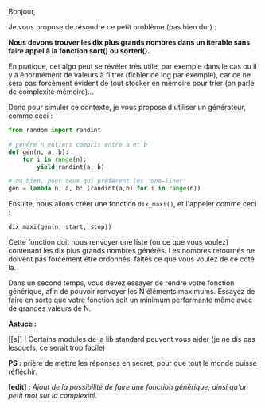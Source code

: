 Bonjour,  

Je vous propose de résoudre ce petit problème (pas bien dur) :  

**Nous devons trouver les dix plus grands nombres dans un iterable sans faire appel à la fonction sort() ou sorted().**  

En pratique, cet algo peut se révéler très utile, par exemple dans le cas ou il y a énormément de valeurs à filtrer (fichier de log par exemple), car ce ne sera pas forcément évident de tout stocker en mémoire pour trier (on parle de complexité mémoire)...  

Donc pour simuler ce contexte, je vous propose d'utiliser un générateur, comme ceci :  

```python
from random import randint

# génère n entiers compris entre a et b
def gen(n, a, b):
    for i in range(n):
        yield randint(a, b)

# ou bien, pour ceux qui préfèrent les 'one-liner'
gen = lambda n, a, b: (randint(a,b) for i in range(n))
```

Ensuite, nous allons créer une fonction `dix_maxi()`, et l'appeler comme ceci :  

```python
dix_maxi(gen(n, start, stop))
```

Cette fonction doit nous renvoyer une liste (ou ce que vous voulez) contenant les dix plus grands nombres générés. Les nombres retournés ne doivent pas forcément être ordonnés, faites ce que vous voulez de ce coté là.  

Dans un second temps, vous devez essayer de rendre votre fonction générique, afin de pouvoir renvoyer les N éléments maximums. Essayez de faire en sorte que votre fonction soit un minimum performante même avec de grandes valeurs de N.  

**Astuce :**

[[s]]
| Certains modules de la lib standard peuvent vous aider (je ne dis pas lesquels, ce serait trop facile)



**PS :** prière de mettre les réponses en secret, pour que tout le monde puisse réfléchir.  

**[edit] :** *Ajout de la possibilité de faire une fonction générique, ainsi qu'un petit mot sur la complexité.*